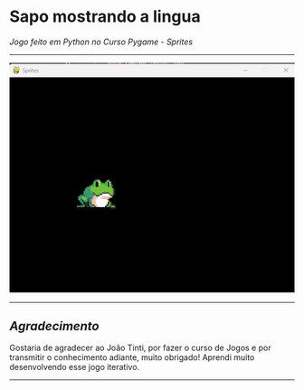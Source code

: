 # Sapo mostrando a lingua

 *Jogo feito em Python no Curso Pygame - Sprites*
 
***
  <img src="sapo.png"/>

***
## *Agradecimento*
Gostaria de agradecer ao João Tinti, por fazer o curso de Jogos e por transmitir o conhecimento adiante, muito obrigado!
Aprendi muito desenvolvendo esse jogo iterativo.

***
